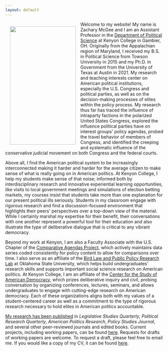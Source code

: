 ```yaml
---
layout: default
---
```

<img style="width=209px;height=375px;float:left;padding:15px;"
src="/images/photo.png" alt="" width="209" height="375">

Welcome to my website! My name is Zachary McGee and I am an Assistant Professor in the [Department of Political Science](https://www.kenyon.edu/academics/departments-and-majors/political-science/) at Kenyon College in Gambier, OH. Originally from the Appalachian region of Maryland, I received my B.S. in Political Science from Towson University in 2015 and my Ph.D. in Government from the University of Texas at Austin in 2021. My research and teaching interests center on American political institutions, especially the U.S. Congress and political parties, as well as on the decision-making processes of elites within the policy process. My research thus far has traced the influence of intraparty factions in the polarized United States Congress, explored the influence political parties have on interest groups' policy agendas, probed the travel behavior of members of Congress, and identified the creeping and systematic influence of the conservative judicial movement on both Congress and the federal courts.

Above all, I find the American political system to be increasingly interconnected making it harder and harder for the average citizen to make sense of what is really going on in American politics. At Kenyon College, I help my students make sense of that noise; informed both by interdisciplinary research and innovative experiential learning opportunities, like visits to local government meetings and simulations of election betting markets, my courses insist that students take more than one explanation for our present political ills seriously. Students in my classroom engage with rigorous research and find a discussion-focused environment that highlights their peers' perspectives over a top-down view of the material. While I certainly marshal my expertise for their benefit, their conversations with one another represent a powerful tool for their education and also illustrate the type of deliberative dialogue that is critical to any vibrant democracy.

Beyond my work at Kenyon, I am also a Faculty Associate with the U.S. Chapter of the [Comparative Agendas Project](http://www.comparativeagendas.net/us), which actively maintains data series coded consistently for policy content to allow for comparisons over time. I also serve as an affiliate of the [Bird Law and Public Policy Research Lab](https://christinecbird.com/mentorship/) at Oklahoma State University, which helps build undergraduates' research skills and supports important social science research on American politics. At Kenyon College, I am an affiliate of the [Center for the Study of American Democracy](https://www.kenyon.edu/offices-and-services/center-for-the-study-of-american-democracy/), which prizes deliberative inquiry and civil, probing conversation by organizing conferences, lectures, seminars, and allows undergraduates to engage with cutting-edge research on American democracy. Each of these organizations aligns both with my values of a student-centered career as well as a commitment to the type of rigorous research necessary to hold elites in American politics accountable.

[My research has been published](https://scholar.google.com/citations?user=wlRQLtwAAAAJ&hl=en) in *Legislative Studies Quarterly*, *Political Research Quarterly*, *American Politics Research*, *Policy Studies Journal*, and several other peer-reviewed journals and edited books. Current projects, including working papers, can be found [here](/research/). Requests for drafts of working papers are welcome. To request a draft, please feel free to email me. If you would like a copy of my CV, it can be found [here](/McGee_CV.pdf).
